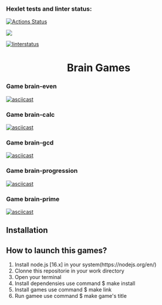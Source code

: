 ### Hexlet tests and linter status:
[![Actions Status](https://github.com/Etanu1553/frontend-project-lvl1/workflows/hexlet-check/badge.svg)](https://github.com/Etanu1553/frontend-project-lvl1/actions)

<a href="https://codeclimate.com/github/codeclimate/codeclimate/maintainability"><img src="https://api.codeclimate.com/v1/badges/a99a88d28ad37a79dbf6/maintainability" /></a>

[![linterstatus](https://github.com/Etanu1553/frontend-project-lvl1/actions/workflows/linterstatus.yml/badge.svg)](https://github.com/Etanu1553/frontend-project-lvl1/actions/workflows/linterstatus.yml)

<h1 align="center"> Brain Games</h1>

### Game brain-even 
[![asciicast](https://asciinema.org/a/467889.svg)](https://asciinema.org/a/467889)

### Game brain-calc 
[![asciicast](https://asciinema.org/a/468038.svg)](https://asciinema.org/a/468038)


### Game brain-gcd 
[![asciicast](https://asciinema.org/a/m8HhGBBVqOZTFUSQJDzqTJVem.svg)](https://asciinema.org/a/m8HhGBBVqOZTFUSQJDzqTJVem)

### Game brain-progression
[![asciicast](https://asciinema.org/a/468195.svg)](https://asciinema.org/a/468195)

### Game brain-prime
[![asciicast](https://asciinema.org/a/uIb0Dtrf6X3JBZUrdA1W5GD2s.svg)](https://asciinema.org/a/uIb0Dtrf6X3JBZUrdA1W5GD2s)

<h2>Installation</h2>
<h2>How to launch this games?</h2>
<ol>
  <li>Install node.js [16.x] in your system(https://nodejs.org/en/)</li>
  <li>Clonne this repositorie in your work directory</li>
  <li>Open your terminal</li>
  <li>Install dependensies use command  $ make install</li>
  <li>Install games use command $ make link</li>
  <li>Run gamee use command $ make game's title</li>
  </ol>

